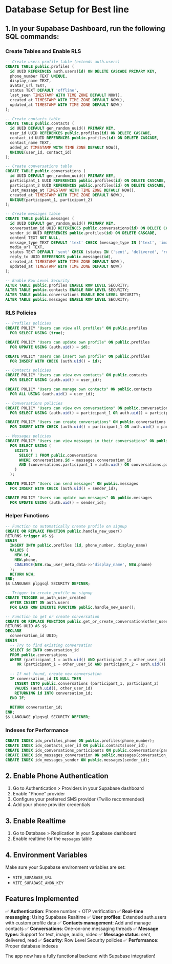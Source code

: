 # Database Setup for Best line

## 1. In your Supabase Dashboard, run the following SQL commands:

### Create Tables and Enable RLS

```sql
-- Create users profile table (extends auth.users)
CREATE TABLE public.profiles (
  id UUID REFERENCES auth.users(id) ON DELETE CASCADE PRIMARY KEY,
  phone_number TEXT UNIQUE,
  display_name TEXT,
  avatar_url TEXT,
  status TEXT DEFAULT 'offline',
  last_seen TIMESTAMP WITH TIME ZONE DEFAULT NOW(),
  created_at TIMESTAMP WITH TIME ZONE DEFAULT NOW(),
  updated_at TIMESTAMP WITH TIME ZONE DEFAULT NOW()
);

-- Create contacts table
CREATE TABLE public.contacts (
  id UUID DEFAULT gen_random_uuid() PRIMARY KEY,
  user_id UUID REFERENCES public.profiles(id) ON DELETE CASCADE,
  contact_id UUID REFERENCES public.profiles(id) ON DELETE CASCADE,
  contact_name TEXT,
  added_at TIMESTAMP WITH TIME ZONE DEFAULT NOW(),
  UNIQUE(user_id, contact_id)
);

-- Create conversations table
CREATE TABLE public.conversations (
  id UUID DEFAULT gen_random_uuid() PRIMARY KEY,
  participant_1 UUID REFERENCES public.profiles(id) ON DELETE CASCADE,
  participant_2 UUID REFERENCES public.profiles(id) ON DELETE CASCADE,
  last_message_at TIMESTAMP WITH TIME ZONE DEFAULT NOW(),
  created_at TIMESTAMP WITH TIME ZONE DEFAULT NOW(),
  UNIQUE(participant_1, participant_2)
);

-- Create messages table
CREATE TABLE public.messages (
  id UUID DEFAULT gen_random_uuid() PRIMARY KEY,
  conversation_id UUID REFERENCES public.conversations(id) ON DELETE CASCADE,
  sender_id UUID REFERENCES public.profiles(id) ON DELETE CASCADE,
  content TEXT NOT NULL,
  message_type TEXT DEFAULT 'text' CHECK (message_type IN ('text', 'image', 'audio', 'video')),
  media_url TEXT,
  status TEXT DEFAULT 'sent' CHECK (status IN ('sent', 'delivered', 'read')),
  reply_to UUID REFERENCES public.messages(id),
  created_at TIMESTAMP WITH TIME ZONE DEFAULT NOW(),
  updated_at TIMESTAMP WITH TIME ZONE DEFAULT NOW()
);

-- Enable Row Level Security
ALTER TABLE public.profiles ENABLE ROW LEVEL SECURITY;
ALTER TABLE public.contacts ENABLE ROW LEVEL SECURITY;
ALTER TABLE public.conversations ENABLE ROW LEVEL SECURITY;
ALTER TABLE public.messages ENABLE ROW LEVEL SECURITY;
```

### RLS Policies

```sql
-- Profiles policies
CREATE POLICY "Users can view all profiles" ON public.profiles
  FOR SELECT USING (true);

CREATE POLICY "Users can update own profile" ON public.profiles
  FOR UPDATE USING (auth.uid() = id);

CREATE POLICY "Users can insert own profile" ON public.profiles
  FOR INSERT WITH CHECK (auth.uid() = id);

-- Contacts policies
CREATE POLICY "Users can view own contacts" ON public.contacts
  FOR SELECT USING (auth.uid() = user_id);

CREATE POLICY "Users can manage own contacts" ON public.contacts
  FOR ALL USING (auth.uid() = user_id);

-- Conversations policies
CREATE POLICY "Users can view own conversations" ON public.conversations
  FOR SELECT USING (auth.uid() = participant_1 OR auth.uid() = participant_2);

CREATE POLICY "Users can create conversations" ON public.conversations
  FOR INSERT WITH CHECK (auth.uid() = participant_1 OR auth.uid() = participant_2);

-- Messages policies
CREATE POLICY "Users can view messages in their conversations" ON public.messages
  FOR SELECT USING (
    EXISTS (
      SELECT 1 FROM public.conversations
      WHERE conversations.id = messages.conversation_id
      AND (conversations.participant_1 = auth.uid() OR conversations.participant_2 = auth.uid())
    )
  );

CREATE POLICY "Users can send messages" ON public.messages
  FOR INSERT WITH CHECK (auth.uid() = sender_id);

CREATE POLICY "Users can update own messages" ON public.messages
  FOR UPDATE USING (auth.uid() = sender_id);
```

### Helper Functions

```sql
-- Function to automatically create profile on signup
CREATE OR REPLACE FUNCTION public.handle_new_user()
RETURNS trigger AS $$
BEGIN
  INSERT INTO public.profiles (id, phone_number, display_name)
  VALUES (
    NEW.id,
    NEW.phone,
    COALESCE(NEW.raw_user_meta_data->>'display_name', NEW.phone)
  );
  RETURN NEW;
END;
$$ LANGUAGE plpgsql SECURITY DEFINER;

-- Trigger to create profile on signup
CREATE TRIGGER on_auth_user_created
  AFTER INSERT ON auth.users
  FOR EACH ROW EXECUTE FUNCTION public.handle_new_user();

-- Function to get or create conversation
CREATE OR REPLACE FUNCTION public.get_or_create_conversation(other_user_id UUID)
RETURNS UUID AS $$
DECLARE
  conversation_id UUID;
BEGIN
  -- Try to find existing conversation
  SELECT id INTO conversation_id
  FROM public.conversations
  WHERE (participant_1 = auth.uid() AND participant_2 = other_user_id)
     OR (participant_1 = other_user_id AND participant_2 = auth.uid());
  
  -- If not found, create new conversation
  IF conversation_id IS NULL THEN
    INSERT INTO public.conversations (participant_1, participant_2)
    VALUES (auth.uid(), other_user_id)
    RETURNING id INTO conversation_id;
  END IF;
  
  RETURN conversation_id;
END;
$$ LANGUAGE plpgsql SECURITY DEFINER;
```

### Indexes for Performance

```sql
CREATE INDEX idx_profiles_phone ON public.profiles(phone_number);
CREATE INDEX idx_contacts_user_id ON public.contacts(user_id);
CREATE INDEX idx_conversations_participants ON public.conversations(participant_1, participant_2);
CREATE INDEX idx_messages_conversation ON public.messages(conversation_id, created_at DESC);
CREATE INDEX idx_messages_sender ON public.messages(sender_id);
```

## 2. Enable Phone Authentication

1. Go to Authentication > Providers in your Supabase dashboard
2. Enable "Phone" provider
3. Configure your preferred SMS provider (Twilio recommended)
4. Add your phone provider credentials

## 3. Enable Realtime

1. Go to Database > Replication in your Supabase dashboard
2. Enable realtime for the `messages` table

## 4. Environment Variables

Make sure your Supabase environment variables are set:
- `VITE_SUPABASE_URL`
- `VITE_SUPABASE_ANON_KEY`

## Features Implemented

✅ **Authentication**: Phone number + OTP verification
✅ **Real-time messaging**: Using Supabase Realtime
✅ **User profiles**: Extended auth.users with custom profile data
✅ **Contacts management**: Add and manage contacts
✅ **Conversations**: One-on-one messaging threads
✅ **Message types**: Support for text, image, audio, video
✅ **Message status**: sent, delivered, read
✅ **Security**: Row Level Security policies
✅ **Performance**: Proper database indexes

The app now has a fully functional backend with Supabase integration!